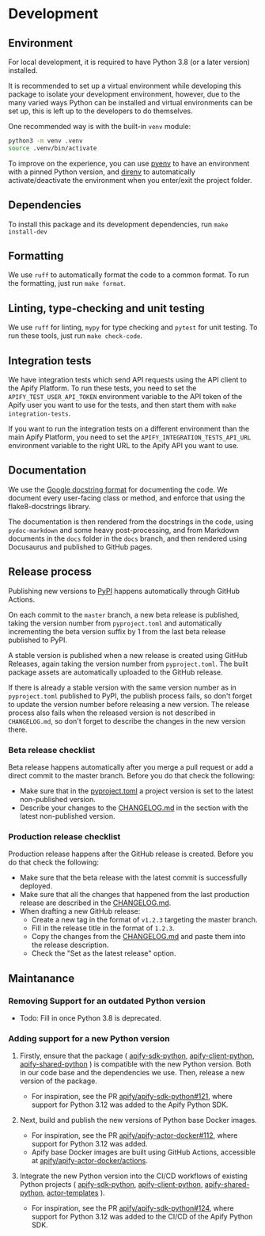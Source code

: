 # Development

## Environment

For local development, it is required to have Python 3.8 (or a later version) installed.

It is recommended to set up a virtual environment while developing this package to isolate your development environment,
however, due to the many varied ways Python can be installed and virtual environments can be set up,
this is left up to the developers to do themselves.

One recommended way is with the built-in `venv` module:

```bash
python3 -m venv .venv
source .venv/bin/activate
```

To improve on the experience, you can use [pyenv](https://github.com/pyenv/pyenv) to have an environment with a pinned Python version,
and [direnv](https://github.com/direnv/direnv) to automatically activate/deactivate the environment when you enter/exit the project folder.

## Dependencies

To install this package and its development dependencies, run `make install-dev`

## Formatting

We use `ruff` to automatically format the code to a common format. To run the formatting, just run `make format`.

## Linting, type-checking and unit testing

We use `ruff` for linting, `mypy` for type checking and `pytest` for unit testing. To run these tools, just run `make check-code`.

## Integration tests

We have integration tests which send API requests using the API client to the Apify Platform.
To run these tests, you need to set the `APIFY_TEST_USER_API_TOKEN` environment variable to the API token of the Apify user you want to use for the tests,
and then start them with `make integration-tests`.

If you want to run the integration tests on a different environment than the main Apify Platform,
you need to set the `APIFY_INTEGRATION_TESTS_API_URL` environment variable to the right URL to the Apify API you want to use.

## Documentation

We use the [Google docstring format](https://sphinxcontrib-napoleon.readthedocs.io/en/latest/example_google.html) for documenting the code.
We document every user-facing class or method, and enforce that using the flake8-docstrings library.

The documentation is then rendered from the docstrings in the code, using `pydoc-markdown` and some heavy post-processing,
and from Markdown documents in the `docs` folder in the `docs` branch, and then rendered using Docusaurus and published to GitHub pages.

## Release process

Publishing new versions to [PyPI](https://pypi.org/project/apify-client) happens automatically through GitHub Actions.

On each commit to the `master` branch, a new beta release is published, taking the version number from `pyproject.toml`
and automatically incrementing the beta version suffix by 1 from the last beta release published to PyPI.

A stable version is published when a new release is created using GitHub Releases, again taking the version number from `pyproject.toml`.
The built package assets are automatically uploaded to the GitHub release.

If there is already a stable version with the same version number as in `pyproject.toml` published to PyPI, the publish process fails,
so don't forget to update the version number before releasing a new version.
The release process also fails when the released version is not described in `CHANGELOG.md`,
so don't forget to describe the changes in the new version there.

### Beta release checklist

Beta release happens automatically after you merge a pull request or add a direct commit to the master branch. Before you do that check the following:

- Make sure that in the [pyproject.toml](https://github.com/apify/apify-sdk-python/blob/master/pyproject.toml) a project version is set to the latest non-published version.
- Describe your changes to the [CHANGELOG.md](https://github.com/apify/apify-sdk-python/blob/master/CHANGELOG.md) in the section with the latest non-published version.

### Production release checklist

Production release happens after the GitHub release is created. Before you do that check the following:

- Make sure that the beta release with the latest commit is successfully deployed.
- Make sure that all the changes that happened from the last production release are described in the [CHANGELOG.md](https://github.com/apify/apify-sdk-python/blob/master/CHANGELOG.md).
- When drafting a new GitHub release:
    - Create a new tag in the format of `v1.2.3` targeting the master branch.
    - Fill in the release title in the format of `1.2.3`.
    - Copy the changes from the [CHANGELOG.md](https://github.com/apify/apify-sdk-python/blob/master/CHANGELOG.md) and paste them into the release description.
    - Check the "Set as the latest release" option.

## Maintanance

### Removing Support for an outdated Python version

- Todo: Fill in once Python 3.8 is deprecated.

### Adding support for a new Python version

1) Firstly, ensure that the package (
    [apify-sdk-python](https://github.com/apify/apify-sdk-python),
    [apify-client-python](https://github.com/apify/apify-client-python),
    [apify-shared-python](https://github.com/apify/apify-shared-python)
) is compatible with the new Python version. Both in our code base and
the dependencies we use. Then, release a new version of the package.
    - For inspiration, see the PR
    [apify/apify-sdk-python#121](https://github.com/apify/apify-sdk-python/pull/121),
    where support for Python 3.12 was added to the Apify Python SDK.

2) Next, build and publish the new versions of Python base Docker images.
    - For inspiration, see the PR
    [apify/apify-actor-docker#112](https://github.com/apify/apify-actor-docker/pull/112),
    where support for Python 3.12 was added.
    - Apify base Docker images are built using GitHub Actions, accessible at
    [apify/apify-actor-docker/actions](https://github.com/apify/apify-actor-docker/actions).

3) Integrate the new Python version into the CI/CD workflows
of existing Python projects (
    [apify-sdk-python](https://github.com/apify/apify-sdk-python),
    [apify-client-python](https://github.com/apify/apify-client-python),
    [apify-shared-python](https://github.com/apify/apify-shared-python),
    [actor-templates](https://github.com/apify/actor-templates)
).
    - For inspiration, see the PR
    [apify/apify-sdk-python#124](https://github.com/apify/apify-sdk-python/pull/124),
    where support for Python 3.12 was added to the CI/CD of the Apify Python SDK.
